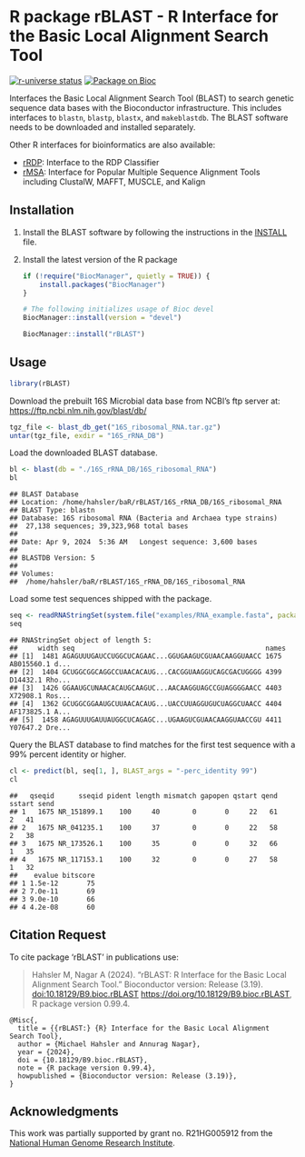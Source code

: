 
# R package rBLAST - R Interface for the Basic Local Alignment Search Tool

[![r-universe
status](https://mhahsler.r-universe.dev/badges/rBLAST)](https://mhahsler.r-universe.dev/rBLAST)
[![Package on
Bioc](https://img.shields.io/badge/Bioconductor-blue)](https://bioconductor.org/packages/rBLAST)

Interfaces the Basic Local Alignment Search Tool (BLAST) to search
genetic sequence data bases with the Bioconductor infrastructure. This
includes interfaces to `blastn`, `blastp`, `blastx`, and `makeblastdb`.
The BLAST software needs to be downloaded and installed separately.

Other R interfaces for bioinformatics are also available:

- [rRDP](https://bioconductor.org/packages/rRDP): Interface to the RDP
  Classifier
- [rMSA](https://mhahsler.r-universe.dev/ui#package:rMSA): Interface for
  Popular Multiple Sequence Alignment Tools including ClustalW, MAFFT,
  MUSCLE, and Kalign

## Installation

1.  Install the BLAST software by following the instructions in the
    [INSTALL](https://github.com/mhahsler/rBLAST/blob/devel/INSTALL)
    file.

2.  Install the latest version of the R package

    ``` r
    if (!require("BiocManager", quietly = TRUE)) {
        install.packages("BiocManager")
    }

    # The following initializes usage of Bioc devel
    BiocManager::install(version = "devel")

    BiocManager::install("rBLAST")
    ```

## Usage

``` r
library(rBLAST)
```

Download the prebuilt 16S Microbial data base from NCBI’s ftp server at:
<https://ftp.ncbi.nlm.nih.gov/blast/db/>

``` r
tgz_file <- blast_db_get("16S_ribosomal_RNA.tar.gz")
untar(tgz_file, exdir = "16S_rRNA_DB")
```

Load the downloaded BLAST database.

``` r
bl <- blast(db = "./16S_rRNA_DB/16S_ribosomal_RNA")
bl
```

    ## BLAST Database
    ## Location: /home/hahsler/baR/rBLAST/16S_rRNA_DB/16S_ribosomal_RNA 
    ## BLAST Type: blastn 
    ## Database: 16S ribosomal RNA (Bacteria and Archaea type strains)
    ##  27,138 sequences; 39,323,968 total bases
    ## 
    ## Date: Apr 9, 2024  5:36 AM   Longest sequence: 3,600 bases
    ## 
    ## BLASTDB Version: 5
    ## 
    ## Volumes:
    ##  /home/hahsler/baR/rBLAST/16S_rRNA_DB/16S_ribosomal_RNA

Load some test sequences shipped with the package.

``` r
seq <- readRNAStringSet(system.file("examples/RNA_example.fasta", package = "rBLAST"))
seq
```

    ## RNAStringSet object of length 5:
    ##     width seq                                               names               
    ## [1]  1481 AGAGUUUGAUCCUGGCUCAGAAC...GGUGAAGUCGUAACAAGGUAACC 1675 AB015560.1 d...
    ## [2]  1404 GCUGGCGGCAGGCCUAACACAUG...CACGGUAAGGUCAGCGACUGGGG 4399 D14432.1 Rho...
    ## [3]  1426 GGAAUGCUNAACACAUGCAAGUC...AACAAGGUAGCCGUAGGGGAACC 4403 X72908.1 Ros...
    ## [4]  1362 GCUGGCGGAAUGCUUAACACAUG...UACCUUAGGUGUCUAGGCUAACC 4404 AF173825.1 A...
    ## [5]  1458 AGAGUUUGAUUAUGGCUCAGAGC...UGAAGUCGUAACAAGGUAACCGU 4411 Y07647.2 Dre...

Query the BLAST database to find matches for the first test sequence
with a 99% percent identity or higher.

``` r
cl <- predict(bl, seq[1, ], BLAST_args = "-perc_identity 99")
cl
```

    ##   qseqid      sseqid pident length mismatch gapopen qstart qend sstart send
    ## 1   1675 NR_151899.1    100     40        0       0     22   61      2   41
    ## 2   1675 NR_041235.1    100     37        0       0     22   58      2   38
    ## 3   1675 NR_173526.1    100     35        0       0     32   66      1   35
    ## 4   1675 NR_117153.1    100     32        0       0     27   58      1   32
    ##    evalue bitscore
    ## 1 1.5e-12       75
    ## 2 7.0e-11       69
    ## 3 9.0e-10       66
    ## 4 4.2e-08       60

## Citation Request

To cite package ‘rBLAST’ in publications use:

> Hahsler M, Nagar A (2024). “rBLAST: R Interface for the Basic Local
> Alignment Search Tool.” Bioconductor version: Release (3.19).
> <doi:10.18129/B9.bioc.rBLAST>
> <https://doi.org/10.18129/B9.bioc.rBLAST>, R package version 0.99.4.

    @Misc{,
      title = {{rBLAST:} {R} Interface for the Basic Local Alignment Search Tool},
      author = {Michael Hahsler and Annurag Nagar},
      year = {2024},
      doi = {10.18129/B9.bioc.rBLAST},
      note = {R package version 0.99.4},
      howpublished = {Bioconductor version: Release (3.19)},
    }

## Acknowledgments

This work was partially supported by grant no. R21HG005912 from the
[National Human Genome Research Institute](https://www.genome.gov/).
